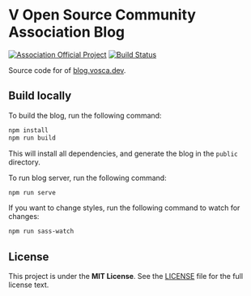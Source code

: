 # V Open Source Community Association Blog

[![Association Official Project][AssociationOfficialBadge]][AssociationUrl]
[![Build Status][WorkflowBadge]][WorkflowUrl]

Source code for of [blog.vosca.dev](https://blog.vosca.dev).

## Build locally

To build the blog, run the following command:

```bash
npm install
npm run build
```

This will install all dependencies, and generate the blog in the `public` directory.

To run blog server, run the following command:

```bash
npm run serve
```

If you want to change styles, run the following command to watch for changes:

```bash
npm run sass-watch
```

## License

This project is under the **MIT License**. See the
[LICENSE](https://github.com/vlang-association/blog/blob/master/LICENSE)
file for the full license text.

[AssociationOfficialBadge]: https://vosca.dev/badge.svg

[WorkflowBadge]: https://github.com/vlang-association/blog/actions/workflows/content-ci.yml/badge.svg

[AssociationUrl]: https://vosca.dev

[WorkflowUrl]: https://github.com/vlang-association/blog/commits/main
